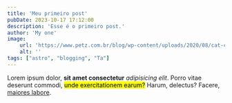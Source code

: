 ```yaml
---
title: 'Meu primeiro post'
pubDate: 2023-10-17 17:12:00
description: 'Esse é o primeiro post.'
author: 'My one'
image:
    url: 'https://www.petz.com.br/blog/wp-content/uploads/2020/08/cat-cafe-pet.jpg'
    alt: ''
tags: ["astro", "blogging", "Ta"]
---
```


Lorem ipsum dolor, **sit amet consectetur** *adipisicing elit*. Porro vitae deserunt commodi, <mark>unde exercitationem earum?</mark> Harum, delectus? Facere, [maiores labore](https://plainspoken.netlify.app).
